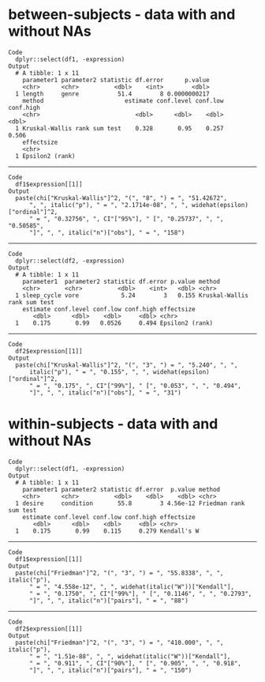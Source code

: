 # between-subjects - data with and without NAs

    Code
      dplyr::select(df1, -expression)
    Output
      # A tibble: 1 x 11
        parameter1 parameter2 statistic df.error      p.value
        <chr>      <chr>          <dbl>    <int>        <dbl>
      1 length     genre           51.4        8 0.0000000217
        method                       estimate conf.level conf.low conf.high
        <chr>                           <dbl>      <dbl>    <dbl>     <dbl>
      1 Kruskal-Wallis rank sum test    0.328       0.95    0.257     0.506
        effectsize     
        <chr>          
      1 Epsilon2 (rank)

---

    Code
      df1$expression[[1]]
    Output
      paste(chi["Kruskal-Wallis"]^2, "(", "8", ") = ", "51.42672", 
          ", ", italic("p"), " = ", "2.1714e-08", ", ", widehat(epsilon)["ordinal"]^2, 
          " = ", "0.32756", ", CI"["95%"], " [", "0.25737", ", ", "0.50585", 
          "]", ", ", italic("n")["obs"], " = ", "158")

---

    Code
      dplyr::select(df2, -expression)
    Output
      # A tibble: 1 x 11
        parameter1  parameter2 statistic df.error p.value method                      
        <chr>       <chr>          <dbl>    <int>   <dbl> <chr>                       
      1 sleep_cycle vore            5.24        3   0.155 Kruskal-Wallis rank sum test
        estimate conf.level conf.low conf.high effectsize     
           <dbl>      <dbl>    <dbl>     <dbl> <chr>          
      1    0.175       0.99   0.0526     0.494 Epsilon2 (rank)

---

    Code
      df2$expression[[1]]
    Output
      paste(chi["Kruskal-Wallis"]^2, "(", "3", ") = ", "5.240", ", ", 
          italic("p"), " = ", "0.155", ", ", widehat(epsilon)["ordinal"]^2, 
          " = ", "0.175", ", CI"["99%"], " [", "0.053", ", ", "0.494", 
          "]", ", ", italic("n")["obs"], " = ", "31")

# within-subjects - data with and without NAs

    Code
      dplyr::select(df1, -expression)
    Output
      # A tibble: 1 x 11
        parameter1 parameter2 statistic df.error  p.value method                
        <chr>      <chr>          <dbl>    <dbl>    <dbl> <chr>                 
      1 desire     condition       55.8        3 4.56e-12 Friedman rank sum test
        estimate conf.level conf.low conf.high effectsize 
           <dbl>      <dbl>    <dbl>     <dbl> <chr>      
      1    0.175       0.99    0.115     0.279 Kendall's W

---

    Code
      df1$expression[[1]]
    Output
      paste(chi["Friedman"]^2, "(", "3", ") = ", "55.8338", ", ", italic("p"), 
          " = ", "4.558e-12", ", ", widehat(italic("W"))["Kendall"], 
          " = ", "0.1750", ", CI"["99%"], " [", "0.1146", ", ", "0.2793", 
          "]", ", ", italic("n")["pairs"], " = ", "88")

---

    Code
      df2$expression[[1]]
    Output
      paste(chi["Friedman"]^2, "(", "3", ") = ", "410.000", ", ", italic("p"), 
          " = ", "1.51e-88", ", ", widehat(italic("W"))["Kendall"], 
          " = ", "0.911", ", CI"["90%"], " [", "0.905", ", ", "0.918", 
          "]", ", ", italic("n")["pairs"], " = ", "150")

